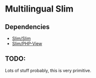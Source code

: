 # Multilingual Slim

## Dependencies

* [Slim/Slim](https://github.com/slimphp/Slim)
* [Slim/PHP-View](https://github.com/slimphp/PHP-View)

## TODO:

Lots of stuff probably, this is very primitive.